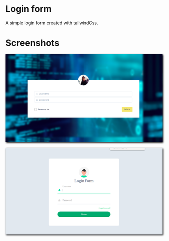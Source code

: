 # Login form
A simple login form created with tailwindCss.

# Screenshots
<p align="center"><img src="/images/login1.png" style="width:400;box-shadow: 2px 2px 5px black;margin-bottom:2px;"></p>
<p align="center"><img src="/images/loginAnimatedinput.png" style="width:400;box-shadow: 2px 2px 5px black;margin-bottom:2px"></p>


